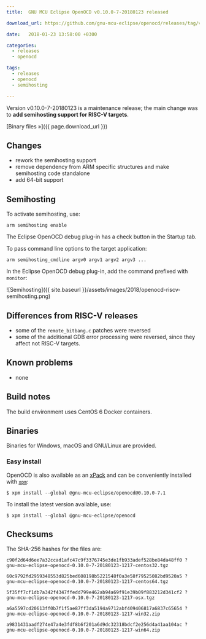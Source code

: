 ```yaml
---
title:  GNU MCU Eclipse OpenOCD v0.10.0-7-20180123 released

download_url: https://github.com/gnu-mcu-eclipse/openocd/releases/tag/v0.10.0-7-20180123/

date:   2018-01-23 13:58:00 +0300

categories:
  - releases
  - openocd

tags:
  - releases
  - openocd
  - semihosting

---
```


Version v0.10.0-7-20180123 is a maintenance release; the main change was to **add semihosting support for RISC-V targets**. 

[Binary files »]({{ page.download_url }})

## Changes

* rework the semihosting support
* remove dependency from ARM specific structures and make semihosting code standalone
* add 64-bit support

## Semihosting

To activate semihosting, use:

```
arm semihosting enable
```

The Eclipse OpenOCD debug plug-in has a check button in the Startup tab.

To pass command line options to the target application:

```
arm semihosting_cmdline argv0 argv1 argv2 argv3 ...
```

In the Eclipse OpenOCD debug plug-in, add the command prefixed with `monitor`:

![Semihosting]({{ site.baseurl }}/assets/images/2018/openocd-riscv-semihosting.png)

## Differences from RISC-V releases

* some of the `remote_bitbang.c` patches were reversed
* some of the additional GDB error processing were reversed, since they affect not RISC-V targets.

## Known problems

* none

## Build notes

The build environment uses CentOS 6 Docker containers.

## Binaries

Binaries for Windows, macOS and GNU/Linux are provided. 

### Easy install

OpenOCD is also available as an [xPack](https://www.npmjs.com/package/@gnu-mcu-eclipse/openocd) and can be conveniently installed with [`xpm`](https://www.npmjs.com/package/xpm):

```console
$ xpm install --global @gnu-mcu-eclipse/openocd@0.10.0-7.1
```

To install the latest version available, use:

```console
$ xpm install --global @gnu-mcu-eclipse/openocd
```

## Checksums

The SHA-256 hashes for the files are:

```
c90f2d64d6ee7a32ccad1afc47c9f3376745e3de1fb933adef528be84da48ff0 ?
gnu-mcu-eclipse-openocd-0.10.0-7-20180123-1217-centos32.tgz

60c9792fd2959348553d825bed608198b5221548f0a3e58f79525082bd9520a5 ?
gnu-mcu-eclipse-openocd-0.10.0-7-20180123-1217-centos64.tgz

5f35ff7cf1db7a342f4347ffedd799e462ab94a69f91e39b09f883212d341cf2 ?
gnu-mcu-eclipse-openocd-0.10.0-7-20180123-1217-osx.tgz

a6a5597cd20613ff0b7f1f5ae87ff3da5194a9712abf409406817a6837c65654 ?
gnu-mcu-eclipse-openocd-0.10.0-7-20180123-1217-win32.zip

a9831431aadf274e47a4e3fdf8b6f201a6d9dc32318bdcf2e256d4a41aa104ac ?
gnu-mcu-eclipse-openocd-0.10.0-7-20180123-1217-win64.zip
```
